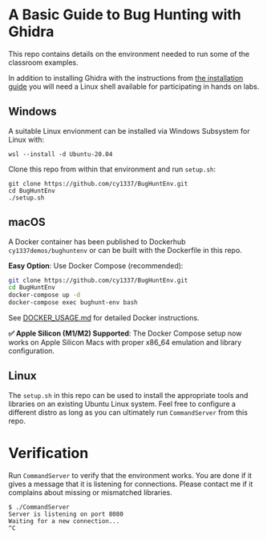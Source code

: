 # A Basic Guide to Bug Hunting with Ghidra

This repo contains details on the environment needed to run some of the classroom examples.

In addition to installing Ghidra with the instructions from [the installation guide](https://htmlpreview.github.io/?https://github.com/NationalSecurityAgency/ghidra/blob/stable/GhidraDocs/InstallationGuide.html) you will need a Linux shell available for participating in hands on labs.

## Windows
A suitable Linux envionment can be installed via Windows Subsystem for Linux with:
```
wsl --install -d Ubuntu-20.04
```
Clone this repo from within that environment and run `setup.sh`:
```
git clone https://github.com/cy1337/BugHuntEnv.git
cd BugHuntEnv
./setup.sh
```

## macOS
A Docker container has been published to Dockerhub `cy1337demos/bughuntenv` or can be built with the Dockerfile in this repo. 

**Easy Option**: Use Docker Compose (recommended):
```bash
git clone https://github.com/cy1337/BugHuntEnv.git
cd BugHuntEnv
docker-compose up -d
docker-compose exec bughunt-env bash
```

See [DOCKER_USAGE.md](DOCKER_USAGE.md) for detailed Docker instructions.

**✅ Apple Silicon (M1/M2) Supported**: The Docker Compose setup now works on Apple Silicon Macs with proper x86_64 emulation and library configuration.

## Linux
The `setup.sh` in this repo can be used to install the appropriate tools and libraries on an existing Ubuntu Linux system. Feel free to configure a different distro as long as you can ultimately run `CommandServer` from this repo.

# Verification

Run `CommandServer` to verify that the environment works. You are done if it gives a message that it is listening for connections. Please contact me if it complains about missing or mismatched libraries.
```
$ ./CommandServer
Server is listening on port 8080
Waiting for a new connection...
^C
```
